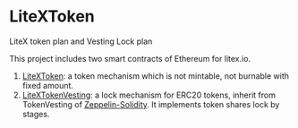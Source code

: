 # LiteXToken
LiteX token plan and Vesting Lock plan

This project includes two smart contracts of Ethereum for litex.io.

1. <a href="https://github.com/litexio/LiteXToken/blob/master/contracts/LiteXToken.sol">LiteXToken</a>: a token mechanism which is not mintable, not burnable with fixed amount.
2. <a href="https://github.com/litexio/LiteXToken/blob/master/contracts/LiteXTokenVesting.sol">LiteXTokenVesting</a>: a lock mechanism for ERC20 tokens, inherit from TokenVesting of 
<a href="https://github.com/OpenZeppelin/zeppelin-solidity">Zeppelin-Solidity</a>. 
It implements token shares lock by stages.

